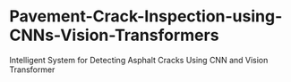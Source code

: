 # Pavement-Crack-Inspection-using-CNNs-Vision-Transformers
Intelligent System for Detecting Asphalt Cracks Using CNN and Vision Transformer
